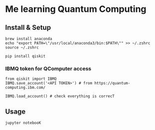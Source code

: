 # Me learning Quantum Computing

## Install & Setup
```
brew install anaconda
echo "export PATH=\"/usr/local/anaconda3/bin:$PATH\"" >> ~/.zshrc
source ~/.zshrc

pip install qiskit
```

### IBMQ token for QComputer access

```
from qiskit import IBMQ
IBMQ.save_account('<API TOKEN>') # from https://quantum-computing.ibm.com/

IBMQ.load_account() # check everything is correcT
```

## Usage
```
jupyter notebooK
```
